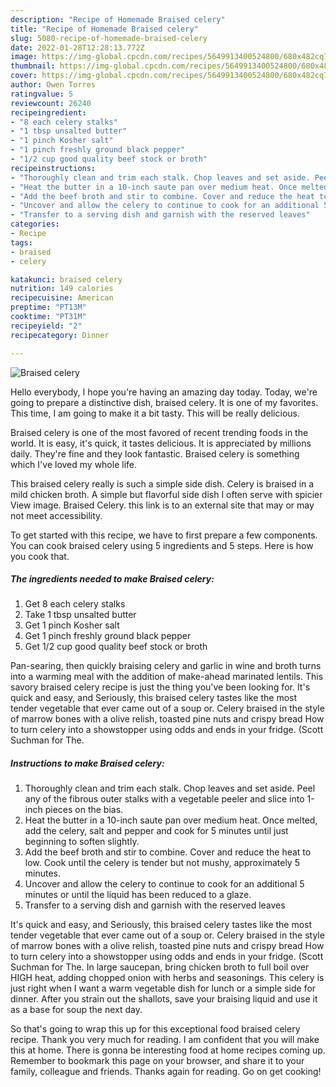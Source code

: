 ```yaml
---
description: "Recipe of Homemade Braised celery"
title: "Recipe of Homemade Braised celery"
slug: 5080-recipe-of-homemade-braised-celery
date: 2022-01-28T12:28:13.772Z
image: https://img-global.cpcdn.com/recipes/5649913400524800/680x482cq70/braised-celery-recipe-main-photo.jpg
thumbnail: https://img-global.cpcdn.com/recipes/5649913400524800/680x482cq70/braised-celery-recipe-main-photo.jpg
cover: https://img-global.cpcdn.com/recipes/5649913400524800/680x482cq70/braised-celery-recipe-main-photo.jpg
author: Owen Torres
ratingvalue: 5
reviewcount: 26240
recipeingredient:
- "8 each celery stalks"
- "1 tbsp unsalted butter"
- "1 pinch Kosher salt"
- "1 pinch freshly ground black pepper"
- "1/2 cup good quality beef stock or broth"
recipeinstructions:
- "Thoroughly clean and trim each stalk. Chop leaves and set aside. Peel any of the fibrous outer stalks with a vegetable peeler and slice into 1-inch pieces on the bias."
- "Heat the butter in a 10-inch saute pan over medium heat. Once melted, add the celery, salt and pepper and cook for 5 minutes until just beginning to soften slightly."
- "Add the beef broth and stir to combine. Cover and reduce the heat to low. Cook until the celery is tender but not mushy, approximately 5 minutes."
- "Uncover and allow the celery to continue to cook for an additional 5 minutes or until the liquid has been reduced to a glaze."
- "Transfer to a serving dish and garnish with the reserved leaves"
categories:
- Recipe
tags:
- braised
- celery

katakunci: braised celery 
nutrition: 149 calories
recipecuisine: American
preptime: "PT13M"
cooktime: "PT31M"
recipeyield: "2"
recipecategory: Dinner

---
```



![Braised celery](https://img-global.cpcdn.com/recipes/5649913400524800/680x482cq70/braised-celery-recipe-main-photo.jpg)

Hello everybody, I hope you're having an amazing day today. Today, we're going to prepare a distinctive dish, braised celery. It is one of my favorites. This time, I am going to make it a bit tasty. This will be really delicious.

Braised celery is one of the most favored of recent trending foods in the world. It is easy, it's quick, it tastes delicious. It is appreciated by millions daily. They're fine and they look fantastic. Braised celery is something which I've loved my whole life.

This braised celery really is such a simple side dish. Celery is braised in a mild chicken broth. A simple but flavorful side dish I often serve with spicier View image. Braised Celery. this link is to an external site that may or may not meet accessibility.


To get started with this recipe, we have to first prepare a few components. You can cook braised celery using 5 ingredients and 5 steps. Here is how you cook that.

<!--inarticleads1-->

##### The ingredients needed to make Braised celery:

1. Get 8 each celery stalks
1. Take 1 tbsp unsalted butter
1. Get 1 pinch Kosher salt
1. Get 1 pinch freshly ground black pepper
1. Get 1/2 cup good quality beef stock or broth


Pan-searing, then quickly braising celery and garlic in wine and broth turns into a warming meal with the addition of make-ahead marinated lentils. This savory braised celery recipe is just the thing you&#39;ve been looking for. It&#39;s quick and easy, and Seriously, this braised celery tastes like the most tender vegetable that ever came out of a soup or. Celery braised in the style of marrow bones with a olive relish, toasted pine nuts and crispy bread How to turn celery into a showstopper using odds and ends in your fridge. (Scott Suchman for The. 

<!--inarticleads2-->

##### Instructions to make Braised celery:

1. Thoroughly clean and trim each stalk. Chop leaves and set aside. Peel any of the fibrous outer stalks with a vegetable peeler and slice into 1-inch pieces on the bias.
1. Heat the butter in a 10-inch saute pan over medium heat. Once melted, add the celery, salt and pepper and cook for 5 minutes until just beginning to soften slightly.
1. Add the beef broth and stir to combine. Cover and reduce the heat to low. Cook until the celery is tender but not mushy, approximately 5 minutes.
1. Uncover and allow the celery to continue to cook for an additional 5 minutes or until the liquid has been reduced to a glaze.
1. Transfer to a serving dish and garnish with the reserved leaves


It&#39;s quick and easy, and Seriously, this braised celery tastes like the most tender vegetable that ever came out of a soup or. Celery braised in the style of marrow bones with a olive relish, toasted pine nuts and crispy bread How to turn celery into a showstopper using odds and ends in your fridge. (Scott Suchman for The. In large saucepan, bring chicken broth to full boil over HIGH heat, adding chopped onion with herbs and seasonings. This celery is just right when I want a warm vegetable dish for lunch or a simple side for dinner. After you strain out the shallots, save your braising liquid and use it as a base for soup the next day. 

So that's going to wrap this up for this exceptional food braised celery recipe. Thank you very much for reading. I am confident that you will make this at home. There is gonna be interesting food at home recipes coming up. Remember to bookmark this page on your browser, and share it to your family, colleague and friends. Thanks again for reading. Go on get cooking!
